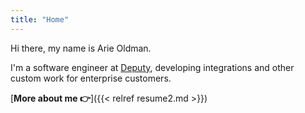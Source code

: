 ```yaml
---
title: "Home"
---
```


Hi there, my name is Arie Oldman. 

I'm a software engineer at [Deputy](https://deputy.com), developing 
integrations and other custom work for enterprise customers.

[**More about me 👉**]({{< relref resume2.md >}})
